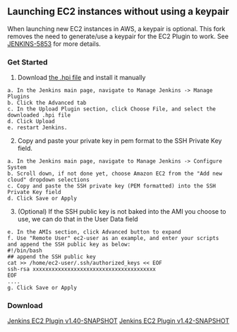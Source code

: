 ## Launching EC2 instances without using a keypair

When launching new EC2 instances in AWS, a keypair is optional. This fork removes the need to generate/use a keypair for the EC2 Plugin to work.
See [JENKINS-5853](https://issues.jenkins-ci.org/browse/JENKINS-5853) for more details.

### Get Started

1. Download [the .hpi file](downloads/ec2-v1.40.hpi) and install it manually 

  ```install plugin
  a. In the Jenkins main page, navigate to Manage Jenkins -> Manage Plugins
  b. Click the Advanced tab
  c. In the Upload Plugin section, click Choose File, and select the downloaded .hpi file
  d. Click Upload
  e. restart Jenkins.
  ```

2. Copy and paste your private key in pem format to the SSH Private Key field. 

  ```ssh private key
  a. In the Jenkins main page, navigate to Manage Jenkins -> Configure System
  b. Scroll down, if not done yet, choose Amazon EC2 from the "Add new cloud" dropdown selections
  c. Copy and paste the SSH private key (PEM formatted) into the SSH Private Key field
  d. Click Save or Apply
  ```

3. (Optional) If the SSH public key is not baked into the AMI you choose to use, we can do that in the User Data field

  ```ssh public key
  e. In the AMIs section, click Advanced button to expand
  f. Use "Remote User" ec2-user as an example, and enter your scripts and append the SSH public key as below:
  #!/bin/bash
  ## append the SSH public key
  cat >> /home/ec2-user/.ssh/authorized_keys << EOF
  ssh-rsa xxxxxxxxxxxxxxxxxxxxxxxxxxxxxxxxxxxxxxx
  EOF
  ....
  g. Click Save or Apply
  ```

### Download

[Jenkins EC2 Plugin v1.40-SNAPSHOT](downloads/ec2-v1.40.hpi)
[Jenkins EC2 Plugin v1.42-SNAPSHOT](downloads/ec2-v1.42.hpi)

